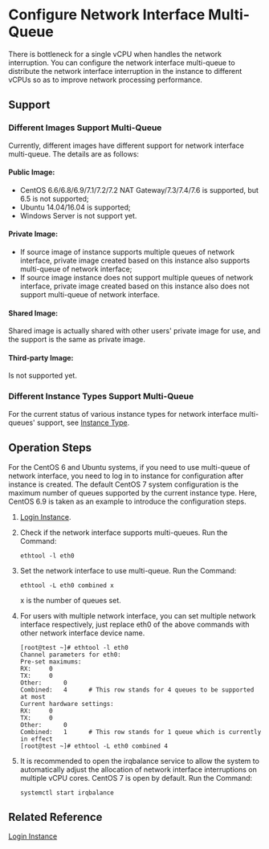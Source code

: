 # Configure Network Interface Multi-Queue

There is bottleneck for a single vCPU when handles the network interruption. You can configure the network interface multi-queue to distribute the network interface interruption in the instance to different vCPUs so as to improve network processing performance.

## Support

### Different Images Support Multi-Queue
Currently, different images have different support for network interface multi-queue. The details are as follows:

#### Public Image:

* CentOS 6.6/6.8/6.9/7.1/7.2/7.2 NAT Gateway/7.3/7.4/7.6 is supported, but 6.5 is not supported;
* Ubuntu 14.04/16.04 is supported;
* Windows Server is not support yet.

#### Private Image:

* If source image of instance supports multiple queues of network interface, private image created based on this instance also supports multi-queue of network interface;
* If source image instance does not support multiple queues of network interface, private image created based on this instance also does not support multi-queue of network interface.

#### Shared Image:

Shared image is actually shared with other users' private image for use, and the support is the same as private image.

#### Third-party Image:

Is not supported yet.

### Different Instance Types Support Multi-Queue
For the current status of various instance types for network interface multi-queues' support, see [Instance Type](../../Introduction/Instance-Type-Family.md).

## Operation Steps

For the CentOS 6 and Ubuntu systems, if you need to use multi-queue of network interface, you need to log in to instance for configuration after instance is created. The  default CentOS 7 system configuration is the maximum number of queues supported by the current instance type.
Here, CentOS 6.9 is taken as an example to introduce the configuration steps.

1. [Login Instance](../../Getting-Start-Linux/Connect-to-Linux-Instance.md).
2. Check if the network interface supports multi-queues. Run the Command:
	
	`ethtool -l eth0`
	
3. Set the network interface to use multi-queue. Run the Command:

	`ethtool -L eth0 combined x`
	
	x is the number of queues set.
	
4. For users with multiple network interface, you can set multiple network interface respectively, just replace eth0 of the above commands with other network interface device name.

	```
	[root@test ~]# ethtool -l eth0
	Channel parameters for eth0:
	Pre-set maximums:
	RX:		0
	TX:		0
	Other:		0
	Combined:	4      # This row stands for 4 queues to be supported at most
	Current hardware settings:
	RX:		0
	TX:		0
	Other:		0
	Combined:	1      # This row stands for 1 queue which is currently in effect
	[root@test ~]# ethtool -L eth0 combined 4
	```
	
3. It is recommended to open the irqbalance service to allow the system to automatically adjust the allocation of network interface interruptions on multiple vCPU cores. CentOS 7 is open by default. Run the Command:
	
	`systemctl start irqbalance `
	
	




## Related Reference

[Login Instance](../../Getting-Start-Linux/Connect-to-Linux-Instance.md)



